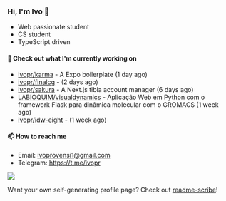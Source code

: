 ### Hi, I'm Ivo 👋

* Web passionate student
* CS student
* TypeScript driven

#### 👷 Check out what I'm currently working on

- [ivopr/karma](https://github.com/ivopr/karma) - A Expo boilerplate (1 day ago)
- [ivopr/finalcg](https://github.com/ivopr/finalcg) -  (2 days ago)
- [ivopr/sakura](https://github.com/ivopr/sakura) - A Next.js tibia account manager (6 days ago)
- [LABIOQUIM/visualdynamics](https://github.com/LABIOQUIM/visualdynamics) - Aplicação Web em Python com o framework Flask para dinâmica molecular com o GROMACS (1 week ago)
- [ivopr/idw-eight](https://github.com/ivopr/idw-eight) -  (1 week ago)

#### 📫 How to reach me

- Email: [ivoprovensi1@gmail.com](mailto://ivoprovensi1@gmail.com)
- Telegram: https://t.me/ivopr

![](https://github-readme-stats.vercel.app/api/top-langs/?username=ivopr&layout=compact&theme=react)

Want your own self-generating profile page? Check out [readme-scribe](https://github.com/muesli/readme-scribe)!
